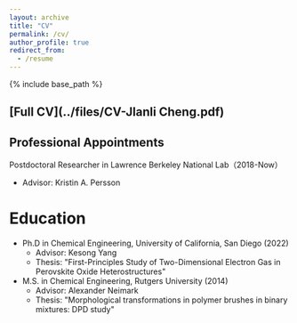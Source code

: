 ```yaml
---
layout: archive
title: "CV"
permalink: /cv/
author_profile: true
redirect_from:
  - /resume
---
```


{% include base_path %}

## [Full CV](../files/CV-JIanli Cheng.pdf)

## Professional Appointments
Postdoctoral Researcher in Lawrence Berkeley National Lab（2018-Now）
* Advisor: Kristin A. Persson

Education
======
* Ph.D in Chemical Engineering, University of California, San Diego (2022)
  * Advisor: Kesong Yang
  * Thesis: "First-Principles Study of Two-Dimensional Electron Gas in Perovskite Oxide Heterostructures"
* M.S. in Chemical Engineering, Rutgers University (2014)
  * Advisor: Alexander Neimark
  * Thesis: "Morphological transformations in polymer brushes in binary mixtures: DPD study"
